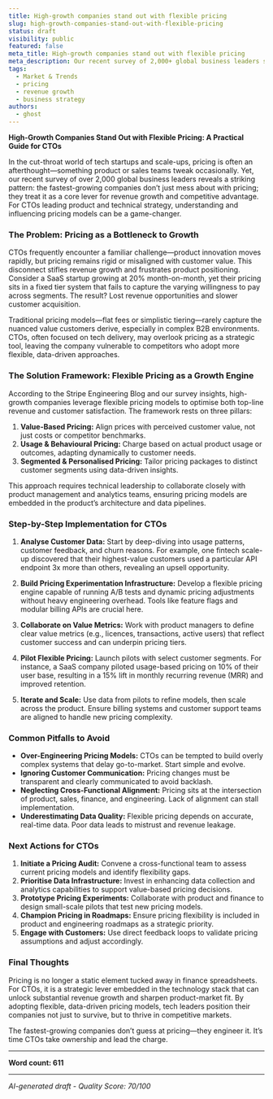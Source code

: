 ```yaml
---
title: High-growth companies stand out with flexible pricing
slug: high-growth-companies-stand-out-with-flexible-pricing
status: draft
visibility: public
featured: false
meta_title: High-growth companies stand out with flexible pricing
meta_description: Our recent survey of 2,000+ global business leaders showed that the fastest-growing companies are approaching pricing differently than their peers. Here are some of the strategies behind their success.
tags:
  - Market & Trends
  - pricing
  - revenue growth
  - business strategy
authors:
  - ghost
---
```


**High-Growth Companies Stand Out with Flexible Pricing: A Practical Guide for CTOs**

In the cut-throat world of tech startups and scale-ups, pricing is often an afterthought—something product or sales teams tweak occasionally. Yet, our recent survey of over 2,000 global business leaders reveals a striking pattern: the fastest-growing companies don’t just mess about with pricing; they treat it as a core lever for revenue growth and competitive advantage. For CTOs leading product and technical strategy, understanding and influencing pricing models can be a game-changer.

### The Problem: Pricing as a Bottleneck to Growth

CTOs frequently encounter a familiar challenge—product innovation moves rapidly, but pricing remains rigid or misaligned with customer value. This disconnect stifles revenue growth and frustrates product positioning. Consider a SaaS startup growing at 20% month-on-month, yet their pricing sits in a fixed tier system that fails to capture the varying willingness to pay across segments. The result? Lost revenue opportunities and slower customer acquisition.

Traditional pricing models—flat fees or simplistic tiering—rarely capture the nuanced value customers derive, especially in complex B2B environments. CTOs, often focused on tech delivery, may overlook pricing as a strategic tool, leaving the company vulnerable to competitors who adopt more flexible, data-driven approaches.

### The Solution Framework: Flexible Pricing as a Growth Engine

According to the Stripe Engineering Blog and our survey insights, high-growth companies leverage flexible pricing models to optimise both top-line revenue and customer satisfaction. The framework rests on three pillars:

1. **Value-Based Pricing:** Align prices with perceived customer value, not just costs or competitor benchmarks.
2. **Usage & Behavioural Pricing:** Charge based on actual product usage or outcomes, adapting dynamically to customer needs.
3. **Segmented & Personalised Pricing:** Tailor pricing packages to distinct customer segments using data-driven insights.

This approach requires technical leadership to collaborate closely with product management and analytics teams, ensuring pricing models are embedded in the product’s architecture and data pipelines.

### Step-by-Step Implementation for CTOs

1. **Analyse Customer Data:** Start by deep-diving into usage patterns, customer feedback, and churn reasons. For example, one fintech scale-up discovered that their highest-value customers used a particular API endpoint 3x more than others, revealing an upsell opportunity.

2. **Build Pricing Experimentation Infrastructure:** Develop a flexible pricing engine capable of running A/B tests and dynamic pricing adjustments without heavy engineering overhead. Tools like feature flags and modular billing APIs are crucial here.

3. **Collaborate on Value Metrics:** Work with product managers to define clear value metrics (e.g., licences, transactions, active users) that reflect customer success and can underpin pricing tiers.

4. **Pilot Flexible Pricing:** Launch pilots with select customer segments. For instance, a SaaS company piloted usage-based pricing on 10% of their user base, resulting in a 15% lift in monthly recurring revenue (MRR) and improved retention.

5. **Iterate and Scale:** Use data from pilots to refine models, then scale across the product. Ensure billing systems and customer support teams are aligned to handle new pricing complexity.

### Common Pitfalls to Avoid

- **Over-Engineering Pricing Models:** CTOs can be tempted to build overly complex systems that delay go-to-market. Start simple and evolve.
- **Ignoring Customer Communication:** Pricing changes must be transparent and clearly communicated to avoid backlash.
- **Neglecting Cross-Functional Alignment:** Pricing sits at the intersection of product, sales, finance, and engineering. Lack of alignment can stall implementation.
- **Underestimating Data Quality:** Flexible pricing depends on accurate, real-time data. Poor data leads to mistrust and revenue leakage.

### Next Actions for CTOs

1. **Initiate a Pricing Audit:** Convene a cross-functional team to assess current pricing models and identify flexibility gaps.
2. **Prioritise Data Infrastructure:** Invest in enhancing data collection and analytics capabilities to support value-based pricing decisions.
3. **Prototype Pricing Experiments:** Collaborate with product and finance to design small-scale pilots that test new pricing models.
4. **Champion Pricing in Roadmaps:** Ensure pricing flexibility is included in product and engineering roadmaps as a strategic priority.
5. **Engage with Customers:** Use direct feedback loops to validate pricing assumptions and adjust accordingly.

### Final Thoughts

Pricing is no longer a static element tucked away in finance spreadsheets. For CTOs, it is a strategic lever embedded in the technology stack that can unlock substantial revenue growth and sharpen product-market fit. By adopting flexible, data-driven pricing models, tech leaders position their companies not just to survive, but to thrive in competitive markets.

The fastest-growing companies don’t guess at pricing—they engineer it. It’s time CTOs take ownership and lead the charge.

---

**Word count: 611**

---

*AI-generated draft - Quality Score: 70/100*